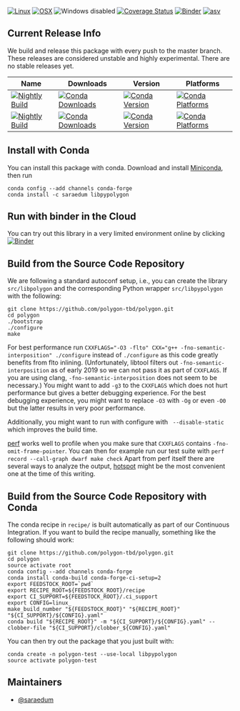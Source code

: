 [![Linux](https://img.shields.io/circleci/project/github/polygon-tbd/polygon/master.svg?label=Linux)](https://circleci.com/gh/polygon-tbd/polygon)
[![OSX](https://img.shields.io/travis/polygon-tbd/polygon/master.svg?label=macOS)](https://travis-ci.org/polygon-tbd/polygon)
![Windows disabled](https://img.shields.io/badge/Windows-disabled-lightgrey.svg)
[![Coverage Status](https://coveralls.io/repos/github/polygon-tbd/polygon/badge.svg?branch=_conda_cache_origin_head)](https://coveralls.io/github/polygon-tbd/polygon?branch=_conda_cache_origin_head)
[![Binder](https://mybinder.org/badge_logo.svg)](https://mybinder.org/v2/gh/polygon-tbd/polygon/master?filepath=binder%2FSample.ipynb)
[![asv](http://img.shields.io/badge/benchmarked%20by-asv-blue.svg?style=flat)](https://polygon-tbd.github.io/polygon-asv/)

## Current Release Info

We build and release this package with every push to the master branch. These releases are considered unstable and highly
experimental. There are no stable releases yet.

| Name | Downloads | Version | Platforms |
| --- | --- | --- | --- |
| [![Nightly Build](https://img.shields.io/badge/experimental-libpolygon-green.svg)](https://anaconda.org/saraedum/libpolygon) | [![Conda Downloads](https://img.shields.io/conda/dn/saraedum/libpolygon.svg)](https://anaconda.org/saraedum/libpolygon) | [![Conda Version](https://img.shields.io/conda/vn/saraedum/libpolygon.svg)](https://anaconda.org/saraedum/libpolygon) | [![Conda Platforms](https://img.shields.io/conda/pn/saraedum/libpolygon.svg)](https://anaconda.org/saraedum/libpolygon) |
| [![Nightly Build](https://img.shields.io/badge/experimental-libpypolygon-green.svg)](https://anaconda.org/saraedum/libpypolygon) | [![Conda Downloads](https://img.shields.io/conda/dn/saraedum/libpypolygon.svg)](https://anaconda.org/saraedum/libpypolygon) | [![Conda Version](https://img.shields.io/conda/vn/saraedum/libpypolygon.svg)](https://anaconda.org/saraedum/libpypolygon) | [![Conda Platforms](https://img.shields.io/conda/pn/saraedum/libpypolygon.svg)](https://anaconda.org/saraedum/libpypolygon) |

## Install with Conda

You can install this package with conda. Download and install [Miniconda](https://conda.io/miniconda.html), then run

```
conda config --add channels conda-forge
conda install -c saraedum libpypolygon
```

## Run with binder in the Cloud

You can try out this library in a very limited environment online by clicking
[![Binder](https://mybinder.org/badge_logo.svg)](https://mybinder.org/v2/gh/polygon-tbd/polygon/master?filepath=binder%2FSample.ipynb)

## Build from the Source Code Repository

We are following a standard autoconf setup, i.e., you can create the library
`src/libpolygon` and the corresponding Python wrapper `src/libpypolygon` with
the following:

```
git clone https://github.com/polygon-tbd/polygon.git
cd polygon
./bootstrap
./configure
make
```

For best performance run `CXXFLAGS="-O3 -flto" CXX="g++
-fno-semantic-interposition" ./configure` instead of `./configure` as this code
greatly benefits from flto inlining. (Unfortunately, libtool filters out
`-fno-semantic-interposition` as of early 2019 so we can not pass it as part of
`CXXFLAGS`. If you are using clang, `-fno-semantic-interposition` does not seem
to be necessary.) You might want to add `-g3` to the `CXXFLAGS` which does not
hurt performance but gives a better debugging experience. For the best
debugging experience, you might want to replace `-O3` with `-Og` or even `-O0`
but the latter results in very poor performance.

Additionally, you might want to run with configure with ` --disable-static`
which improves the build time.

[perf](https://perf.wiki.kernel.org/index.php/Main_Page) works well to profile
when you make sure that `CXXFLAGS` contains `-fno-omit-frame-pointer`. You can
then for example run our test suite with `perf record --call-graph dwarf make check`
Apart from perf itself there are several ways to analyze the output,
[hotspot](https://github.com/KDAB/hotspot) might be the most convenient one at
the time of this writing.

## Build from the Source Code Repository with Conda

The conda recipe in `recipe/` is built automatically as part of our Continuous
Integration. If you want to build the recipe manually, something like the
following should work:

```
git clone https://github.com/polygon-tbd/polygon.git
cd polygon
source activate root
conda config --add channels conda-forge
conda install conda-build conda-forge-ci-setup=2
export FEEDSTOCK_ROOT=`pwd`
export RECIPE_ROOT=${FEEDSTOCK_ROOT}/recipe
export CI_SUPPORT=${FEEDSTOCK_ROOT}/.ci_support
export CONFIG=linux_
make_build_number "${FEEDSTOCK_ROOT}" "${RECIPE_ROOT}" "${CI_SUPPORT}/${CONFIG}.yaml"
conda build "${RECIPE_ROOT}" -m "${CI_SUPPORT}/${CONFIG}.yaml" --clobber-file "${CI_SUPPORT}/clobber_${CONFIG}.yaml"
```

You can then try out the package that you just built with:
```
conda create -n polygon-test --use-local libpypolygon
source activate polygon-test
```

## Maintainers

* [@saraedum](https://github.com/saraedum)
